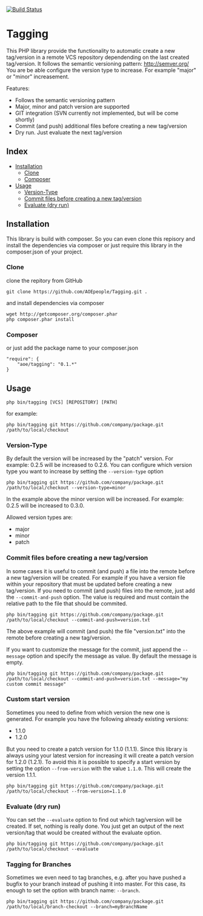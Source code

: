 [![Build Status](https://travis-ci.org/AOEpeople/Tagging.svg?branch=master)](https://travis-ci.org/AOEpeople/Tagging)

# Tagging

This PHP library provide the functionality to automatic create a new tag/version in a remote VCS repository dependending on the last created tag/version. It follows the semantic versioning pattern: http://semver.org/
You are be able configure the version type to increase. For example "major" or "minor" increasement.

Features:
 - Follows the semantic versioning pattern
 - Major, minor and patch version are supported
 - GIT integration (SVN currently not implemented, but will be come shortly)
 - Commit (and push) additional files before creating a new tag/version
 - Dry run. Just evaluate the next tag/version

## Index
- [Installation](#installation)
  - [Clone](#clone)
  - [Composer](#composer)
- [Usage](#usage)
  - [Version-Type](#version-type)
  - [Commit files before creating a new tag/version](#commit-files-before-creating-a-new-tagversion)
  - [Evaluate (dry run)](#evaluate-dry-run)

## Installation
This library is build with composer. So you can even clone this repisory and install the dependencies via composer or just require this library in the composer.json of your project.

### Clone
clone the repitory from GitHub

    git clone https://github.com/AOEpeople/Tagging.git .

and install dependencies via composer

    wget http://getcomposer.org/composer.phar
    php composer.phar install

### Composer
or just add the package name to your composer.json

    "require": {
        "aoe/tagging": "0.1.*"
    }
    
## Usage

    php bin/tagging [VCS] [REPOSITORY] [PATH]

for example:

    php bin/tagging git https://github.com/company/package.git /path/to/local/checkout
    
### Version-Type
By default the version will be increased by the "patch" version. For example: 0.2.5 will be increased to 0.2.6.
You can configure which version type you want to increase by setting the `--version-type` option

    php bin/tagging git https://github.com/company/package.git /path/to/local/checkout --version-type=minor
    
In the example above the minor version will be increased. For example: 0.2.5 will be increased to 0.3.0.

Allowed version types are:
 - major
 - minor
 - patch

### Commit files before creating a new tag/version
In some cases it is useful to commit (and push) a file into the remote before a new tag/version will be created.
For example if you have a version file within your repository that must be updated before creating a new tag/version.
If you need to commit (and push) files into the remote, just add the `--commit-and-push` option. The value is required and must contain the relative path to the file that should be commited.

    php bin/tagging git https://github.com/company/package.git /path/to/local/checkout --commit-and-push=version.txt

The above example will commit (and push) the file "version.txt" into the remote before creating a new tag/version.

If you want to customize the message for the commit, just append the `--message` option and specify the message as value.
By default the message is empty.

    php bin/tagging git https://github.com/company/package.git /path/to/local/checkout --commit-and-push=version.txt --message="my custom commit message"

### Custom start version
Sometimes you need to define from which version the new one is generated. For example you have the following already existing versions:
 - 1.1.0
 - 1.2.0
 
But you need to create a patch version for 1.1.0 (1.1.1). Since this library is always using your latest version for increasing it will create a patch version for 1.2.0 (1.2.1).
To avoid this it is possible to specify a start version  by setting the option `--from-version` with the value `1.1.0`. This will create the version 1.1.1.

    php bin/tagging git https://github.com/company/package.git /path/to/local/checkout --from-version=1.1.0

### Evaluate (dry run)
You can set the `--evaluate` option to find out which tag/version will be created. If set, nothing is really done. You just get an output of the next version/tag that would be created without the evaluate option.

    php bin/tagging git https://github.com/company/package.git /path/to/local/checkout --evaluate


### Tagging for Branches

Sometimes we even need to tag branches, e.g. after you have pushed a bugfix to your branch instead of pushing it into master. For this case, its enough to set the option with branch name: `--branch`.

    php bin/tagging git https://github.com/company/package.git /path/to/local/branch-checkout --branch=myBranchName